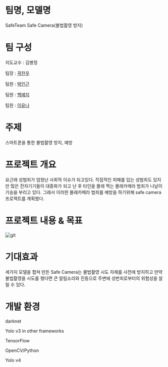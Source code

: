 # 팀명, 모델명
SafeTeam
Safe Camera(불법촬영 방지)


#  팀 구성
지도교수 :  김병정

팀장     : [곽찬우](https://github.com/kcw32/Hallym_Capston_Safe/tree/kcw32-darknetBranch)

팀원 : [박인근](https://github.com/kcw32/Hallym_Capston_Safe/tree/Parkingeun)
 
팀원 : [백예지](https://github.com/kcw32/Hallym_Capston_Safe/tree/BaekYeji)

팀원  : [이유나](https://github.com/kcw32/Hallym_Capston_Safe/tree/YunaLee)


# 주제
스마트폰을 통한 불법촬영 방지, 예방 


# 프로젝트 개요
요근래 성범죄가 엄청난 사회적 이슈가 되고있다. 직접적인 피해를 입는 성범죄도 있지만 많은 전자기기들이 대중화가 되고 난 후
타인을 몰래 찍는 몰래카메라 범죄가 나날이 기승을 부리고 있다. 그래서 이러한 몰래카메라 범죄를 예방을 하기위해 safe camera
프로젝트를 계획했다.

# 프로젝트 내용 & 목표
![git](https://user-images.githubusercontent.com/62688481/80093414-5e809200-859f-11ea-87d9-6951dbd5ede6.PNG)








# 기대효과
세가지 모델을 합쳐 만든 Safe Camera는 불법촬영 시도 자체를 사전에 방지하고 만약 불법촬영을 시도를 했다면 큰 알림소리와 진동으로 주변에 성번죄로부터의 위험성을 알릴 수 있다.


# 개발 환경
darknet

 Yolo v3 in other frameworks
 
   TensorFlow
   
   OpenCV/Python
   
 Yolo v4
